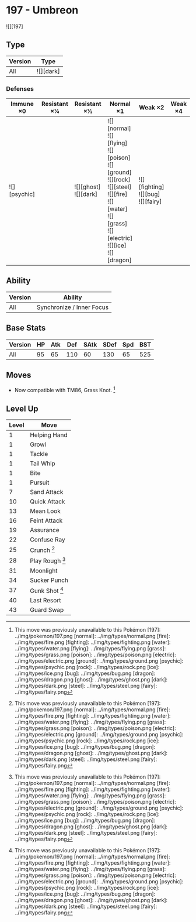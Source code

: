 # 197 - Umbreon
![][197]

## Type

Version | Type
---     | ---
All     | ![][dark]

### Defenses

Immune ×0        | Resistant ×¼ | Resistant ×½                | Normal ×1                                                                                                                                                                    | Weak ×2                                     | Weak ×4
---              | ---          | ---                         | ---                                                                                                                                                                          | ---                                         | ---
![][psychic]<br> | &nbsp;       | ![][ghost]<br>![][dark]<br> | ![][normal]<br>![][flying]<br>![][poison]<br>![][ground]<br>![][rock]<br>![][steel]<br>![][fire]<br>![][water]<br>![][grass]<br>![][electric]<br>![][ice]<br>![][dragon]<br> | ![][fighting]<br>![][bug]<br>![][fairy]<br> | &nbsp;

## Ability

Version | Ability
---     | ---
All     | Synchronize / Inner Focus

## Base Stats

Version | HP  | Atk | Def | SAtk | SDef | Spd | BST
---     | --- | --- | --- | ---  | ---  | --- | ---
All     | 95  | 65  | 110 | 60   | 130  | 65  | 525

## Moves

 - Now compatible with TM86, Grass Knot. [^1]

## Level Up

Level | Move
---   | ---
1     | Helping Hand
1     | Growl
1     | Tackle
1     | Tail Whip
1     | Bite
1     | Pursuit
7     | Sand Attack
10    | Quick Attack
13    | Mean Look
16    | Feint Attack
19    | Assurance
22    | Confuse Ray
25    | Crunch [^1]
28    | Play Rough [^1]
31    | Moonlight
34    | Sucker Punch
37    | Gunk Shot [^1]
40    | Last Resort
43    | Guard Swap

[^1]: This move was previously unavailable to this Pokémon
[197]: ../img/pokemon/197.png
[normal]: ../img/types/normal.png
[fire]: ../img/types/fire.png
[fighting]: ../img/types/fighting.png
[water]: ../img/types/water.png
[flying]: ../img/types/flying.png
[grass]: ../img/types/grass.png
[poison]: ../img/types/poison.png
[electric]: ../img/types/electric.png
[ground]: ../img/types/ground.png
[psychic]: ../img/types/psychic.png
[rock]: ../img/types/rock.png
[ice]: ../img/types/ice.png
[bug]: ../img/types/bug.png
[dragon]: ../img/types/dragon.png
[ghost]: ../img/types/ghost.png
[dark]: ../img/types/dark.png
[steel]: ../img/types/steel.png
[fairy]: ../img/types/fairy.png
